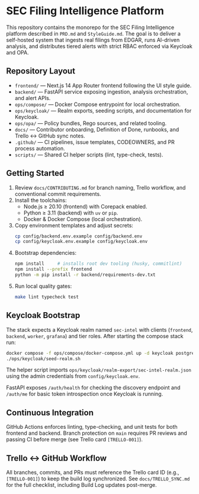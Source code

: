 # SEC Filing Intelligence Platform

This repository contains the monorepo for the SEC Filing Intelligence platform described in `PRD.md` and `StyleGuide.md`. The goal is to deliver a self-hosted system that ingests real filings from EDGAR, runs AI-driven analysis, and distributes tiered alerts with strict RBAC enforced via Keycloak and OPA.

## Repository Layout

- `frontend/` — Next.js 14 App Router frontend following the UI style guide.
- `backend/` — FastAPI service exposing ingestion, analysis orchestration, and alert APIs.
- `ops/compose/` — Docker Compose entrypoint for local orchestration.
- `ops/keycloak/` — Realm exports, seeding scripts, and documentation for Keycloak.
- `ops/opa/` — Policy bundles, Rego sources, and related tooling.
- `docs/` — Contributor onboarding, Definition of Done, runbooks, and Trello ↔ GitHub sync notes.
- `.github/` — CI pipelines, issue templates, CODEOWNERS, and PR process automation.
- `scripts/` — Shared CI helper scripts (lint, type-check, tests).

## Getting Started

1. Review `docs/CONTRIBUTING.md` for branch naming, Trello workflow, and conventional commit requirements.
2. Install the toolchains:
   - Node.js ≥ 20.10 (frontend) with Corepack enabled.
   - Python ≥ 3.11 (backend) with `uv` or `pip`.
   - Docker & Docker Compose (local orchestration).
3. Copy environment templates and adjust secrets:
   ```bash
   cp config/backend.env.example config/backend.env
   cp config/keycloak.env.example config/keycloak.env
   ```
4. Bootstrap dependencies:
   ```bash
   npm install     # installs root dev tooling (husky, commitlint)
   npm install --prefix frontend
   python -m pip install -r backend/requirements-dev.txt
   ```
5. Run local quality gates:
   ```bash
   make lint typecheck test
   ```

## Keycloak Bootstrap

The stack expects a Keycloak realm named `sec-intel` with clients (`frontend`, `backend`, `worker`, `grafana`) and tier roles. After starting the compose stack run:

```bash
docker compose -f ops/compose/docker-compose.yml up -d keycloak postgres
./ops/keycloak/seed-realm.sh
```

The helper script imports `ops/keycloak/realm-export/sec-intel-realm.json` using the admin credentials from `config/keycloak.env`.

FastAPI exposes `/auth/health` for checking the discovery endpoint and `/auth/me` for basic token introspection once Keycloak is running.

## Continuous Integration

GitHub Actions enforces linting, type-checking, and unit tests for both frontend and backend. Branch protection on `main` requires PR reviews and passing CI before merge (see Trello card `[TRELLO-001]`).

## Trello ↔ GitHub Workflow

All branches, commits, and PRs must reference the Trello card ID (e.g., `[TRELLO-001]`) to keep the build log synchronized. See `docs/TRELLO_SYNC.md` for the full checklist, including Build Log updates post-merge.
